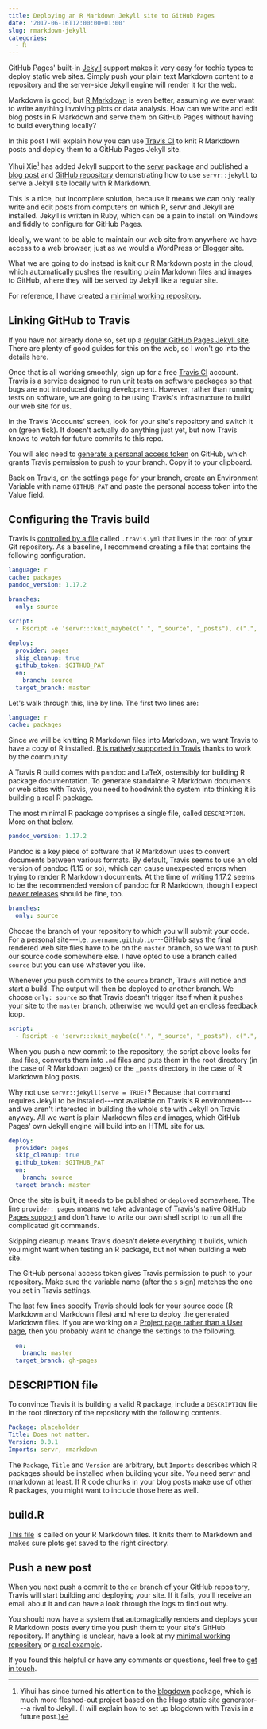 ```yaml
---
title: Deploying an R Markdown Jekyll site to GitHub Pages
date: '2017-06-16T12:00:00+01:00'
slug: rmarkdown-jekyll
categories:
  - R
---
```


GitHub Pages' built-in [Jekyll](https://jekyllrb.com/) support makes it very easy for techie types to deploy static web sites.
Simply push your plain text Markdown content to a repository and the server-side Jekyll engine will render it for the web.

Markdown is good, but [R Markdown](http://rmarkdown.rstudio.com/) is even better, assuming we ever want to write anything involving plots or data analysis.
How can we write and edit blog posts in R Markdown and serve them on GitHub Pages without having to build everything locally?

In this post I will explain how you can use [Travis CI](https://travis-ci.org/) to knit R Markdown posts and deploy them to a GitHub Pages Jekyll site.

Yihui Xie[^yx] has added Jekyll support to the [servr](https://cran.rstudio.com/web/packages/servr/index.html) package and published a [blog post](https://jekyll.yihui.name/2014/09/jekyll-with-knitr.html) and [GitHub repository](https://github.com/yihui/knitr-jekyll 'knitr-jekyll') demonstrating how to use `servr::jekyll` to serve a Jekyll site locally with R Markdown.

[^yx]: Yihui has since turned his attention to the [blogdown](https://bookdown.org/yihui/blogdown/) package, which is much more fleshed-out project based on the Hugo static site generator---a rival to Jekyll. (I will explain how to set up blogdown with Travis in a future post.)

This is a nice, but incomplete solution, because it means we can only really write and edit posts from computers on which R, servr and Jekyll are installed.
Jekyll is written in Ruby, which can be a pain to install on Windows and fiddly to configure for GitHub Pages.

Ideally, we want to be able to maintain our web site from anywhere we have access to a web browser, just as we would a WordPress or Blogger site.

What we are going to do instead is knit our R Markdown posts in the cloud, which automatically pushes the resulting plain Markdown files and images to GitHub, where they will be served by Jekyll like a regular site.

For reference, I have created a [minimal working repository](https://github.com/Selbosh/jekyll-rmd).

## Linking GitHub to Travis

If you have not already done so, set up a [regular GitHub Pages Jekyll site](https://help.github.com/articles/about-github-pages-and-jekyll/).
There are plenty of good guides for this on the web, so I won't go into the details here.

Once that is all working smoothly, sign up for a free [Travis CI](https://travis-ci.org/) account.
Travis is a service designed to run unit tests on software packages so that bugs are not introduced during development.
However, rather than running tests on software, we are going to be using Travis's infrastructure to build our web site for us.

In the Travis 'Accounts' screen, look for your site's repository and switch it on (green tick).
It doesn't actually do anything just yet, but now Travis knows to watch for future commits to this repo.

You will also need to [generate a personal access token](https://help.github.com/articles/creating-a-personal-access-token-for-the-command-line/) on GitHub, which grants Travis permission to push to your branch. Copy it to your clipboard.

Back on Travis, on the settings page for your branch, create an Environment Variable with name `GITHUB_PAT` and paste the personal access token into the Value field.

## Configuring the Travis build

Travis is [controlled by a file](https://docs.travis-ci.com/user/customizing-the-build) called `.travis.yml` that lives in the root of your Git repository.
As a baseline, I recommend creating a file that contains the following configuration.

```yaml
language: r
cache: packages
pandoc_version: 1.17.2

branches:
  only: source

script:
  - Rscript -e 'servr:::knit_maybe(c(".", "_source", "_posts"), c(".", "_posts", "_posts"), "build.R", "jekyll")'
  
deploy:
  provider: pages
  skip_cleanup: true
  github_token: $GITHUB_PAT
  on:
    branch: source
  target_branch: master
```

Let's walk through this, line by line. The first two lines are:

```yaml
language: r
cache: packages
```

Since we will be knitting R Markdown files into Markdown, we want Travis to have a copy of R installed. [R is natively supported in Travis](https://docs.travis-ci.com/user/languages/r/) thanks to work by the community.

A Travis R build comes with pandoc and LaTeX, ostensibly for building R package documentation. To generate standalone R Markdown documents or web sites with Travis, you need to hoodwink the system into thinking it is building a real R package.

The most minimal R package comprises a single file, called `DESCRIPTION`. More on that [below](#r-files).

```yaml
pandoc_version: 1.17.2
```
Pandoc is a key piece of software that R Markdown uses to convert documents between various formats.
By default, Travis seems to use an old version of pandoc (1.15 or so), which can cause unexpected errors when trying to render R Markdown documents.
At the time of writing 1.17.2 seems to be the recommended version of pandoc for R Markdown, though I expect [newer releases](http://pandoc.org/releases.html) should be fine, too.

```yaml
branches:
  only: source
```
Choose the branch of your repository to which you will submit your code.
For a personal site---i.e. `username.github.io`---GitHub says the final rendered web site files have to be on the `master` branch, so we want to push our source code somewhere else.
I have opted to use a branch called `source` but you can use whatever you like.

Whenever you push commits to the `source` branch, Travis will notice and start a build.
The output will then be deployed to another branch.
We choose `only: source` so that Travis doesn't trigger itself when it pushes your site to the `master` branch, otherwise we would get an endless feedback loop.

```yaml
script:
  - Rscript -e 'servr:::knit_maybe(c(".", "_source", "_posts"), c(".", "_posts", "_posts"), "build.R", "jekyll")'
```

When you push a new commit to the repository, the script above looks for `.Rmd` files, converts them into `.md` files and puts them in the root directory (in the case of R Markdown pages) or the `_posts` directory in the case of R Markdown blog posts.

Why not use `servr::jekyll(serve = TRUE)`? Because that command requires Jekyll to be installed---not available on Travis's R environment---and we aren't interested in building the whole site with Jekyll on Travis anyway.
All we want is plain Markdown files and images, which GitHub Pages' own Jekyll engine will build into an HTML site for us.

```yaml
deploy:
  provider: pages
  skip_cleanup: true
  github_token: $GITHUB_PAT
  on:
    branch: source
  target_branch: master
```

Once the site is built, it needs to be published or `deploy`ed somewhere.
The line `provider: pages` means we take advantage of [Travis's native GitHub Pages support](https://docs.travis-ci.com/user/deployment/pages/) and don't have to write our own shell script to run all the complicated git commands.

Skipping cleanup means Travis doesn't delete everything it builds, which you might want when testing an R package, but not when building a web site.

The GitHub personal access token gives Travis permission to push to your repository.
Make sure the variable name (after the `$` sign) matches the one you set in Travis settings.

The last few lines specify Travis should look for your source code (R Markdown and Markdown files) and where to deploy the generated Markdown files.
If you are working on a [Project page rather than a User page](https://help.github.com/articles/user-organization-and-project-pages/), then you probably want to change the settings to the following.

```yaml
  on:
    branch: master
  target_branch: gh-pages
```

## DESCRIPTION file

To convince Travis it is building a valid R package, include a `DESCRIPTION` file in the root directory of the repository with the following contents.

```yaml
Package: placeholder
Title: Does not matter.
Version: 0.0.1
Imports: servr, rmarkdown
```

The `Package`, `Title` and `Version` are arbitrary, but `Imports` describes which R packages should be installed when building your site.
You need servr and rmarkdown at least.
If R code chunks in your blog posts make use of other R packages, you might want to include those here as well.

## build.R

[This file](https://github.com/Selbosh/jekyll-rmd/blob/master/build.R) is called on your R Markdown files.
It knits them to Markdown and makes sure plots get saved to the right directory.

## Push a new post

When you next push a commit to the `on` branch of your GitHub repository, Travis will start building and deploying your site. If it fails, you'll receive an email about it and can have a look through the logs to find out why.

You should now have a system that automagically renders and deploys your R Markdown posts every time you push them to your site's GitHub repository.
If anything is unclear, have a look at my [minimal working repository](https://github.com/Selbosh/jekyll-rmd) or [a real example](https://github.com/Selbosh/old-jekyll).

If you found this helpful or have any comments or questions, feel free to [get in touch](/about).